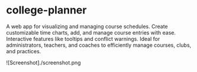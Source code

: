 # college-planner

A web app for visualizing and managing course schedules. Create customizable time charts, add, and manage course entries with ease. Interactive features like tooltips and conflict warnings. Ideal for administrators, teachers, and coaches to efficiently manage courses, clubs, and practices.

![Screenshot]./screenshot.png
